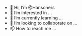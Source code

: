 - 👋 Hi, I’m @Hansoners
- 👀 I’m interested in ...
- 🌱 I’m currently learning ...
- 💞️ I’m looking to collaborate on ...
- 📫 How to reach me ...

<!---
Hansoners/Hansoners is a ✨ special ✨ repository because its `README.md` (this file) appears on your GitHub profile.
You can click the Preview link to take a look at your changes.
--->
